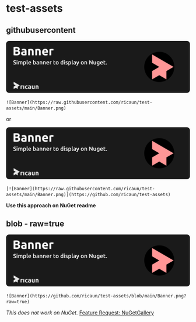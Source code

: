 # test-assets

## githubusercontent

![Banner](https://raw.githubusercontent.com/ricaun/test-assets/main/Banner.png)

```
![Banner](https://raw.githubusercontent.com/ricaun/test-assets/main/Banner.png)
```

or

[![Banner](https://raw.githubusercontent.com/ricaun/test-assets/main/Banner.png)](https://github.com/ricaun/test-assets)

```
[![Banner](https://raw.githubusercontent.com/ricaun/test-assets/main/Banner.png)](https://github.com/ricaun/test-assets)
```

**Use this approach on NuGet readme**

## blob - raw=true

[![Banner](https://github.com/ricaun/test-assets/blob/main/Banner.png?raw=true)](https://github.com/ricaun/test-assets)

```
![Banner](https://github.com/ricaun/test-assets/blob/main/Banner.png?raw=true)
```

*This does not work on NuGet.* [Feature Request: NuGetGallery](https://github.com/NuGet/NuGetGallery/issues/9756)

